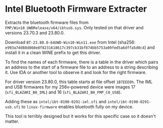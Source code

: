 # Intel Bluetooth Firmware Extracter

Extracts the bluetooth firmware files from
`FMP/Win10_UWDRelease/x64/ibtusb.sys`.
Only tested on that driver and versions 23.70.3
and 23.80.0.

Download `BT-23.80.0-64UWD-Win10-Win11.exe` from Intel
(sha256: `e993a7dd88d868e8f8231618617c397cb31bf874bb5753a09fed5a6dffa5d0c4`)
and install it in a clean WINE prefix to get this driver.

To find the names of each firmware, there is a table
in the driver which pairs an address to the start
of a firmware file to an address to a string describing it.
Use IDA or another tool to observe it and look for the right
firmware.

For driver version 23.80.0, this table starts at
file offset `1B7EEE0h`.
The IML and USB firmwares for my 256v-powered device were
images 17 (`sfi_BLAZARI_B0_IML`)
and 16 (`sfi_BLAZARI_B0_FMP_C0_USB`).

Adding these as `intel/ibt-0190-0291-iml.sfi` and
`intel/ibt-0190-0291-usb.sfi` to `linux-firmware`
enables bluetooth fully on my device.

This tool is terribly designed but it works for this
specific case so it doesn't matter.
